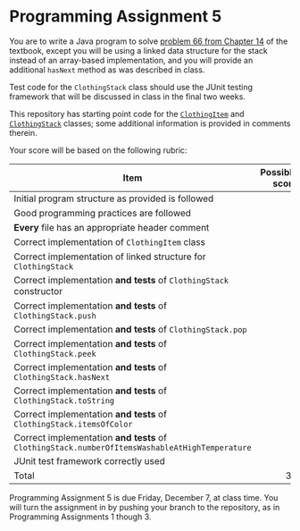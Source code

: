 # Programming Assignment 5

You are to write a Java program to solve [problem 66 from Chapter 14](https://proquest.safaribooksonline.com/book/programming/java/9781284141092/chapter-10-object-oriented-programming-part-3-inheritance-polymorphism-and-interfaces/ch10_html#X2ludGVybmFsX0h0bWxWaWV3P3htbGlkPTk3ODEyODQxNDEwOTIlMkZzZWMxNF8xNF83X2h0bWwmcXVlcnk9) of the textbook, except you will be using a linked data structure for the stack instead of an array-based implementation, and you will provide an additional `hasNext` method as was described in class.

Test code for the `ClothingStack` class should use the JUnit testing framework that will be discussed in class in the final two weeks.

This repository has starting point code for the [`ClothingItem`](https://github.com/csc220-mountunion/ProgrammingAssignment5/blob/master/src/clothing/ClothingItem.java) and [`ClothingStack`](https://github.com/csc220-mountunion/ProgrammingAssignment5/blob/master/src/clothing/ClothingStack.java) classes; some additional information is provided in comments therein.

Your score will be based on the following rubric:

| Item | Possible score |
|------|---------------:|
| Initial program structure as provided is followed | 2 |
| Good programming practices are followed | 2 |
| **Every** file has an appropriate header comment | 2 |
| Correct implementation of `ClothingItem` class| 3 |
| Correct implementation of linked structure for `ClothingStack`| 3 |
| Correct implementation **and tests** of `ClothingStack` constructor| 2 |
| Correct implementation **and tests** of `ClothingStack.push` | 2 |
| Correct implementation **and tests** of `ClothingStack.pop` | 2 |
| Correct implementation **and tests** of `ClothingStack.peek` | 2 |
| Correct implementation **and tests** of `ClothingStack.hasNext` | 2 |
| Correct implementation **and tests** of `ClothingStack.toString` | 4 |
| Correct implementation **and tests** of `ClothingStack.itemsOfColor` | 4 |
| Correct implementation **and tests** of `ClothingStack.numberOfItemsWashableAtHighTemperature` | 3 |
| JUnit test framework correctly used | 2 |
| Total | 35 |

Programming Assignment 5 is due Friday, December 7, at class time.
You will turn the assignment in by pushing your branch to the repository, as in Programming Assignments 1 though 3.
